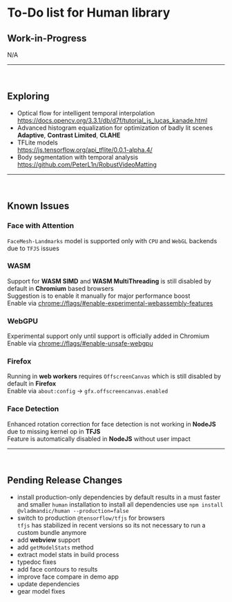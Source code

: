 # To-Do list for Human library

## Work-in-Progress

N/A

<hr><br>

## Exploring

- Optical flow for intelligent temporal interpolation  
  <https://docs.opencv.org/3.3.1/db/d7f/tutorial_js_lucas_kanade.html>
- Advanced histogram equalization for optimization of badly lit scenes  
  **Adaptive**, **Contrast Limited**, **CLAHE**
- TFLite models  
  <https://js.tensorflow.org/api_tflite/0.0.1-alpha.4/>
- Body segmentation with temporal analysis  
  <https://github.com/PeterL1n/RobustVideoMatting>

<hr><br>

## Known Issues
### Face with Attention
`FaceMesh-Landmarks` model is supported only with `CPU` and `WebGL` backends due to `TFJS` issues

### WASM

Support for **WASM SIMD** and **WASM MultiThreading** is still disabled by default in **Chromium** based browsers  
Suggestion is to enable it manually for major performance boost  
Enable via <chrome://flags/#enable-experimental-webassembly-features>

### WebGPU

Experimental support only until support is officially added in Chromium  
Enable via <chrome://flags/#enable-unsafe-webgpu>

### Firefox

Running in **web workers** requires `OffscreenCanvas` which is still disabled by default in **Firefox**  
Enable via `about:config` -> `gfx.offscreencanvas.enabled`

### Face Detection

Enhanced rotation correction for face detection is not working in **NodeJS** due to missing kernel op in **TFJS**  
Feature is automatically disabled in **NodeJS** without user impact  

<hr><br>

## Pending Release Changes

- install production-only dependencies by default
  results in a must faster and smaller `human` installation
  to install all dependencies use `npm install @vladmandic/human --production=false`
- switch to production `@tensorflow/tfjs` for browsers  
  `tfjs` has stabilized in recent versions so its not necessary to run a custom bundle anymore
- add **webview** support
- add `getModelStats` method
- extract model stats in build process
- typedoc fixes
- add face contours to results
- improve face compare in demo app
- update dependencies
- gear model fixes
